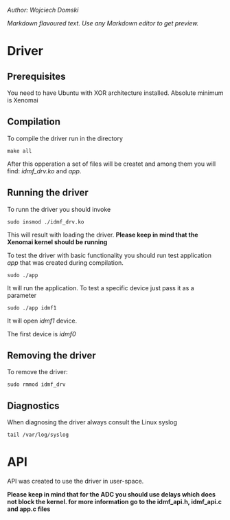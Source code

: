 ﻿*Author: Wojciech Domski*

*Markdown flavoured text. Use any Markdown editor to get preview.*

# Driver
## Prerequisites

You need to have Ubuntu with XOR architecture installed.
Absolute minimum is Xenomai

## Compilation

To compile the driver run in the directory

```
make all
```

After this opperation a set of files will be createt and 
among them you will find: *idmf_drv.ko* and *app*.

## Running the driver

To runn the driver you should invoke 

```
sudo insmod ./idmf_drv.ko
```

This will result with loading the driver.
**Please keep in mind that the Xenomai kernel 
should be running**

To test the driver with basic functionality you should run
test application *app* that was created during compilation.

```
sudo ./app
```

It will run the application. To test a specific device just 
pass it as a parameter

```
sudo ./app idmf1
```

It will open *idmf1* device.

The first device is *idmf0*

## Removing the driver

To remove the driver:

```
sudo rmmod idmf_drv
```

## Diagnostics

When diagnosing the driver always consult the Linux syslog

```
tail /var/log/syslog
```

# API

API was created to use the driver in user-space.

**Please keep in mind that for the ADC you should use 
delays which does not block the kernel. 
for more information go to the 
idmf_api.h, idmf_api.c and app.c files**
